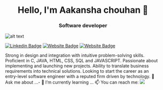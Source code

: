 
<h1 align = "center">Hello, I'm Aakansha chouhan 👋</h1>
<h3 align = "center">Software developer</h3>


![alt text](https://aakanshadeveloper.github.io/myprofile//) 


[![Linkedin Badge](https://img.shields.io/badge/-aakansha-blue?style=flat-square&logo=Linkedin&logoColor=white&link=https://www.linkedin.com/in/aakansha-chouhan-091631215//)](https://www.linkedin.com/in/aakansha-chouhan-091631215//)
[![Website Badge](https://img.shields.io/badge/WebSite-Aakansha-yellow)](https://www.Aakansha.me)
[![Website Badge](https://img.shields.io/badge/StackOverflow-Aakansha-blue)](https://stackoverflow.com/users/16351154/aakansha-chouhan?tab=profile)

Strong in design and integration with intuitive problem-solving skills. Proficient in C, JAVA, HTML, CSS, SQL and JAVASCRIPT. Passionate about implementing and launching new projects. Ability to translate business requirements into technical solutions. Looking to start the career as an entry-level software engineer with a reputed firm driven by technology.
💬 Ask me about ...- 🌱 I’m currently learning ...
📫 You can reach me:  <a href="mailto:chouhan.aakansha1999@gmail.com"><img src="https://img.shields.io/badge/gmail-%23DD0031.svg?&style=flat-square&logo=gmail&logoColor=white"/></a>


<!--
**Aakanshadeveloper/Aakanshadeveloper** is a ✨ _special_ ✨ repository because its `README.md` (this file) appears on your GitHub profile.

Here are some ideas to get you started:

- 🔭 I’m currently working on ...
- 🌱 I’m currently learning ...
- 👯 I’m looking to collaborate on ...
- 🤔 I’m looking for help with ...
- 💬 Ask me about ...
- 📫 How to reach me: ...
- 😄 Pronouns: ...
- ⚡ Fun fact: ...
-->
